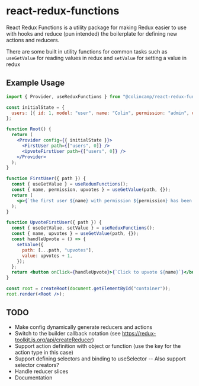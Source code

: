 # react-redux-functions

React Redux Functions is a utility package for making Redux easier to use with hooks and reduce (pun intended) the boilerplate for defining new actions and reducers.

There are some built in utility functions for common tasks such as `useGetValue` for reading values in redux and `setValue` for setting a value in redux

## Example Usage

```jsx
import { Provider, useReduxFunctions } from "@colincamp/react-redux-functions";

const initialState = {
  users: [{ id: 1, model: "user", name: "Colin", permission: "admin", upvotes: 0 }],
};

function Root() {
  return (
    <Provider config={{ initialState }}>
      <FirstUser path={["users", 0]} />
      <UpvoteFirstUser path={["users", 0]} />
    </Provider>
  );
}

function FirstUser({ path }) {
  const { useGetValue } = useReduxFunctions();
  const { name, permission, upvotes } = useGetValue(path, {});
  return (
    <p>{`the first user ${name} with permission ${permission} has been upvoted ${upvotes} times`}</p>
  );
}

function UpvoteFirstUser({ path }) {
  const { useGetValue, setValue } = useReduxFunctions();
  const { name, upvotes } = useGetValue(path, {});
  const handleUpvote = () => {
    setValue({
      path: [...path, "upvotes"],
      value: upvotes + 1,
    });
  };
  return <button onClick={handleUpvote}>{`Click to upvote ${name}`}</button>;
}

const root = createRoot(document.getElementById("container"));
root.render(<Root />);
```

## TODO

- Make config dynamically generate reducers and actions
- Switch to the builder callback notation (see https://redux-toolkit.js.org/api/createReducer)
- Support action definition with object or function (use the key for the action type in this case)
- Support defining selectors and binding to useSelector
  -- Also support selector creators?
- Handle reducer slices
- Documentation
